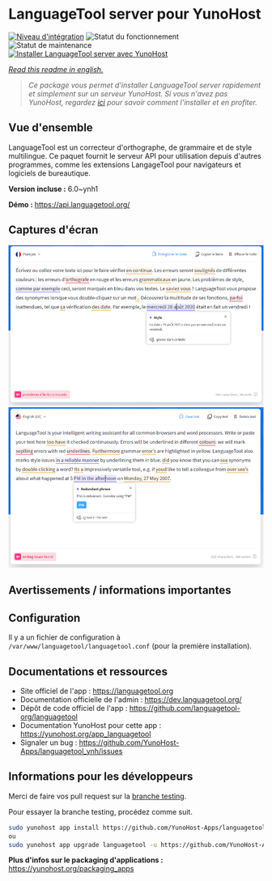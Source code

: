 <!--
N.B.: This README was automatically generated by https://github.com/YunoHost/apps/tree/master/tools/README-generator
It shall NOT be edited by hand.
-->

# LanguageTool server pour YunoHost

[![Niveau d'intégration](https://dash.yunohost.org/integration/languagetool.svg)](https://dash.yunohost.org/appci/app/languagetool) ![Statut du fonctionnement](https://ci-apps.yunohost.org/ci/badges/languagetool.status.svg) ![Statut de maintenance](https://ci-apps.yunohost.org/ci/badges/languagetool.maintain.svg)  
[![Installer LanguageTool server avec YunoHost](https://install-app.yunohost.org/install-with-yunohost.svg)](https://install-app.yunohost.org/?app=languagetool)

*[Read this readme in english.](./README.md)*

> *Ce package vous permet d'installer LanguageTool server rapidement et simplement sur un serveur YunoHost.
Si vous n'avez pas YunoHost, regardez [ici](https://yunohost.org/#/install) pour savoir comment l'installer et en profiter.*

## Vue d'ensemble

LanguageTool est un correcteur d'orthographe, de grammaire et de style multilingue. Ce paquet fournit le serveur API pour utilisation depuis d'autres programmes, comme les extensions LangageTool pour navigateurs et logiciels de bureautique.


**Version incluse :** 6.0~ynh1


**Démo :** https://api.languagetool.org/

## Captures d'écran

![Capture d'écran de LanguageTool server](./doc/screenshots/screenshot_fr.png)
![Capture d'écran de LanguageTool server](./doc/screenshots/screenshot.png)

## Avertissements / informations importantes

## Configuration

Il y a un fichier de configuration à `/var/www/languagetool/languagetool.conf` (pour la première installation).

## Documentations et ressources

* Site officiel de l'app : <https://languagetool.org>
* Documentation officielle de l'admin : <https://dev.languagetool.org/>
* Dépôt de code officiel de l'app : <https://github.com/languagetool-org/languagetool>
* Documentation YunoHost pour cette app : <https://yunohost.org/app_languagetool>
* Signaler un bug : <https://github.com/YunoHost-Apps/languagetool_ynh/issues>

## Informations pour les développeurs

Merci de faire vos pull request sur la [branche testing](https://github.com/YunoHost-Apps/languagetool_ynh/tree/testing).

Pour essayer la branche testing, procédez comme suit.

``` bash
sudo yunohost app install https://github.com/YunoHost-Apps/languagetool_ynh/tree/testing --debug
ou
sudo yunohost app upgrade languagetool -u https://github.com/YunoHost-Apps/languagetool_ynh/tree/testing --debug
```

**Plus d'infos sur le packaging d'applications :** <https://yunohost.org/packaging_apps>
